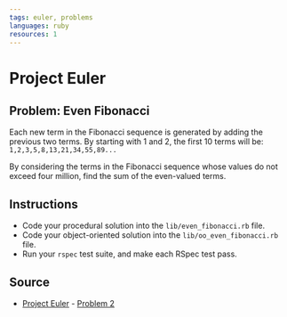 ```yaml
---
tags: euler, problems
languages: ruby
resources: 1
---
```

# Project Euler

## Problem: Even Fibonacci

Each new term in the Fibonacci sequence is generated by adding the previous two terms. By starting with 1 and 2, the first 10 terms will be: `1,2,3,5,8,13,21,34,55,89...`

By considering the terms in the Fibonacci sequence whose values do not exceed four million, find the sum of the even-valued terms.

## Instructions

- Code your procedural solution into the `lib/even_fibonacci.rb` file.
- Code your object-oriented solution into the `lib/oo_even_fibonacci.rb` file.
- Run your `rspec` test suite, and make each RSpec test pass.

## Source
- [Project Euler](https://projecteuler.net/) - [Problem 2](https://projecteuler.net/problem=2)
